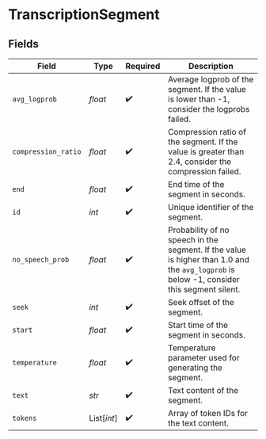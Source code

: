 # TranscriptionSegment


## Fields

| Field                                                                                                                                     | Type                                                                                                                                      | Required                                                                                                                                  | Description                                                                                                                               |
| ----------------------------------------------------------------------------------------------------------------------------------------- | ----------------------------------------------------------------------------------------------------------------------------------------- | ----------------------------------------------------------------------------------------------------------------------------------------- | ----------------------------------------------------------------------------------------------------------------------------------------- |
| `avg_logprob`                                                                                                                             | *float*                                                                                                                                   | :heavy_check_mark:                                                                                                                        | Average logprob of the segment. If the value is lower than -1, consider the logprobs failed.                                              |
| `compression_ratio`                                                                                                                       | *float*                                                                                                                                   | :heavy_check_mark:                                                                                                                        | Compression ratio of the segment. If the value is greater than 2.4, consider the compression failed.                                      |
| `end`                                                                                                                                     | *float*                                                                                                                                   | :heavy_check_mark:                                                                                                                        | End time of the segment in seconds.                                                                                                       |
| `id`                                                                                                                                      | *int*                                                                                                                                     | :heavy_check_mark:                                                                                                                        | Unique identifier of the segment.                                                                                                         |
| `no_speech_prob`                                                                                                                          | *float*                                                                                                                                   | :heavy_check_mark:                                                                                                                        | Probability of no speech in the segment. If the value is higher than 1.0 and the `avg_logprob` is below -1, consider this segment silent. |
| `seek`                                                                                                                                    | *int*                                                                                                                                     | :heavy_check_mark:                                                                                                                        | Seek offset of the segment.                                                                                                               |
| `start`                                                                                                                                   | *float*                                                                                                                                   | :heavy_check_mark:                                                                                                                        | Start time of the segment in seconds.                                                                                                     |
| `temperature`                                                                                                                             | *float*                                                                                                                                   | :heavy_check_mark:                                                                                                                        | Temperature parameter used for generating the segment.                                                                                    |
| `text`                                                                                                                                    | *str*                                                                                                                                     | :heavy_check_mark:                                                                                                                        | Text content of the segment.                                                                                                              |
| `tokens`                                                                                                                                  | List[*int*]                                                                                                                               | :heavy_check_mark:                                                                                                                        | Array of token IDs for the text content.                                                                                                  |